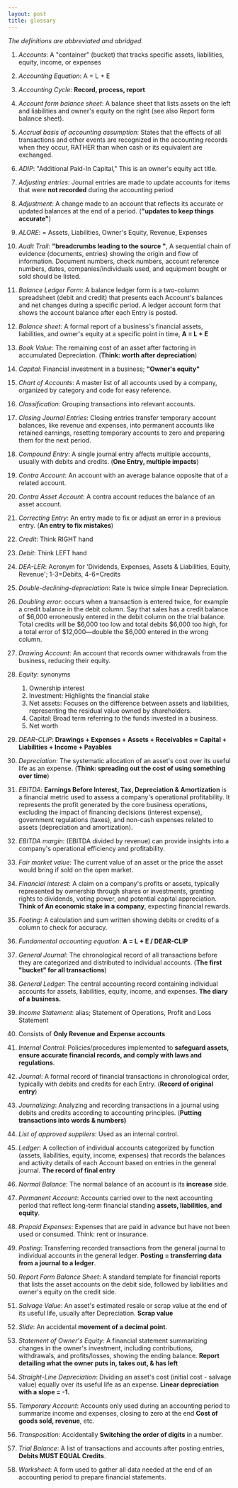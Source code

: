 ```yaml
---
layout: post
title: glossary
---
```


*The definitions are abbreviated and abridged.*  

1. *Accounts*: A "container" (bucket) that tracks specific assets, liabilities, equity, income, or expenses  

1. *Accounting Equation*: A = L + E   

1. *Accounting Cycle*: **Record, process, report**

1. *Account form balance sheet*: A balance sheet that lists assets on the left and liabilities and owner's equity on the right (see also Report form balance sheet).   

1. *Accrual basis of accounting assumption*: States that the effects of all transactions and other events are recognized in the accounting records when they occur, RATHER than when cash or its equivalent are exchanged.   

1. *ADIP*: "Additional Paid-In Capital," This is an owner's equity act title.    
   
1. *Adjusting entries*: Journal entries are made to update accounts for items that were **not recorded** during the accounting period 

1. *Adjustment*: A change made to an account that reflects its accurate or updated balances at the end of a period. (**"updates to keep things accurate"**)   

1. *ALORE*: = Assets, Liabilities, Owner's Equity, Revenue, Expenses   

1. *Audit Trail*: **"breadcrumbs leading to the source "**, A sequential chain of evidence (documents, entries) showing the origin and flow of information. Document numbers, check numbers, account reference numbers, dates, companies/individuals used, and equipment bought or sold should be listed.    

1. *Balance Ledger Form*: A balance ledger form is a two-column spreadsheet (debit and credit) that presents each Account's balances and net changes during a specific period. A ledger account form that shows the account balance after each Entry is posted.   

1. *Balance sheet*: A formal report of a business's financial assets, liabilities, and owner's equity at a specific point in time, **A = L + E**   

1. *Book Value*: The remaining cost of an asset after factoring in accumulated Depreciation. (**Think: worth after depreciation**)   

1. *Capital*: Financial investment in a business; **"Owner's equity"**   

1. *Chart of Accounts*: A master list of all accounts used by a company, organized by category and code for easy reference.   

1. *Classification*: Grouping transactions into relevant accounts.   

1. *Closing Journal Entries*: Closing entries transfer temporary account balances, like revenue and expenses, into permanent accounts like retained earnings, resetting temporary accounts to zero and preparing them for the next period.   

1. *Compound Entry*: A single journal entry affects multiple accounts, usually with debits and credits. (**One Entry, multiple impacts**)   

1. *Contra Account*: An account with an average balance opposite that of a related account.   

1. *Contra Asset Account*: A contra account reduces the balance of an asset account. 

1. *Correcting Entry*: An entry made to fix or adjust an error in a previous entry. (**An entry to fix mistakes**) 

1. *Credit*: Think RIGHT hand

1. *Debit*: Think LEFT hand 

1. *DEA-LER*: Acronym for 'Dividends, Expenses, Assets & Liabilities, Equity, Revenue'; 1-3=Debits, 4-6=Credits   

1. *Double-declining-depreciation*: Rate is twice simple linear Depreciation.   

2. *Doubling error*: occurs when a transaction is entered twice, for example a credit balance in the debit column. Say that sales has a credit balance of $6,000 erroneously entered in the debit column on the trial balance. Total credits will be $6,000 too low and total debits $6,000 too high, for a total error of $12,000—double the $6,000 entered in the wrong column.

3. *Drawing Account*: An account that records owner withdrawals from the business, reducing their equity.   

4. *Equity*: synonyms   
    1. Ownership interest   
    2. Investment: Highlights the financial stake   
    3. Net assets: Focuses on the difference between assets and liabilities, representing the residual value owned by shareholders.   
    4. Capital: Broad term referring to the funds invested in a business.   
    5. Net worth   

5. *DEAR-CLIP*: **Drawings + Expenses + Assets + Receivables = Capital + Liabilities + Income + Payables**   

6. *Depreciation*: The systematic allocation of an asset's cost over its useful life as an expense. (**Think: spreading out the cost of using something over time**)   

7. *EBITDA*: **Earnings Before Interest, Tax, Depreciation & Amortization** is a financial metric used to assess a company's operational profitability. It represents the profit generated by the core business operations, excluding the impact of financing decisions (interest expense), government regulations (taxes), and non-cash expenses related to assets (depreciation and amortization).

8. *EBITDA margin*: (EBITDA divided by revenue) can provide insights into a company's operational efficiency and profitability.

9. *Fair market value*: The current value of an asset or the price the asset would bring if sold on the open market.   
   
10. *Financial interest*: A claim on a company's profits or assets, typically represented by ownership through shares or investments, granting rights to dividends, voting power, and potential capital appreciation. **Think of An economic stake in a company**, expecting financial rewards.   

11. *Footing*: A calculation and sum written showing debits or credits of a column to check for accuracy.   

12. *Fundamental accounting equation*: **A = L + E / DEAR-CLIP**   

13. *General Journal*: The chronological record of all transactions before they are categorized and distributed to individual accounts. (**The first "bucket" for all transactions**)   

14. *General Ledger*: The central accounting record containing individual accounts for assets, liabilities, equity, income, and expenses. **The diary of a business.**   
    
15. *Income Statement*: alias; Statement of Operations, Profit and Loss Statement   
   1. Consists of **Only Revenue and Expense accounts**     

16. *Internal Control*: Policies/procedures implemented to **safeguard assets, ensure accurate financial records, and comply with laws and regulations**.   
   
17. *Journal*: A formal record of financial transactions in chronological order, typically with debits and credits for each Entry. (**Record of original entry**)   

18. *Journalizing*: Analyzing and recording transactions in a journal using debits and credits according to accounting principles. (**Putting transactions into words & numbers)**   
    
19. *List of approved suppliers*: Used as an internal control.   

20. *Ledger*: A collection of individual accounts categorized by function (assets, liabilities, equity, income, expenses) that records the balances and activity details of each Account based on entries in the general journal. **The record of final entry**   
    
21. *Normal Balance*: The normal balance of an account is its **increase** side.   

22. *Permanent Account*: Accounts carried over to the next accounting period that reflect long-term financial standing **assets, liabilities, and equity**.   

23. *Prepaid Expenses*: Expenses that are paid in advance but have not been used or consumed. Think: rent or insurance.   

24. *Posting*: Transferring recorded transactions from the general journal to individual accounts in the general ledger. **Posting = transferring data from a journal to a ledger**.    

25. *Report Form Balance Sheet*: A standard template for financial reports that lists the asset accounts on the debit side, followed by liabilities and owner's equity on the credit side.   

26. *Salvage Value*: An asset's estimated resale or scrap value at the end of its useful life, usually after Depreciation. **Scrap value**   

27. *Slide*: An accidental **movement of a decimal point**.   

28. *Statement of Owner's Equity:* A financial statement summarizing changes in the owner's investment, including contributions, withdrawals, and profits/losses, showing the ending balance. **Report detailing what the owner puts in, takes out, & has left**   

29. *Straight-Line Depreciation*: Dividing an asset's cost (initial cost - salvage value) equally over its useful life as an expense. **Linear depreciation with a slope = -1.**   

30. *Temporary Account*: Accounts only used during an accounting period to summarize income and expenses, closing to zero at the end **Cost of goods sold, revenue**, etc.    

31. *Transposition*: Accidentally **Switching the order of digits** in a number.   

32. *Trial Balance*: A list of transactions and accounts after posting entries, **Debits MUST EQUAL Credits**.    

33. *Worksheet*: A form used to gather all data needed at the end of an accounting period to prepare financial statements.   
